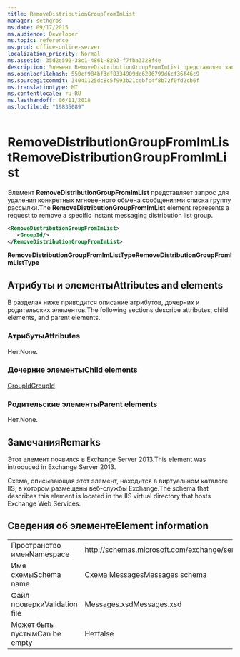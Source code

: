 ```yaml
---
title: RemoveDistributionGroupFromImList
manager: sethgros
ms.date: 09/17/2015
ms.audience: Developer
ms.topic: reference
ms.prod: office-online-server
localization_priority: Normal
ms.assetid: 35d2e592-38c1-4861-8293-f7fba3328f4e
description: Элемент RemoveDistributionGroupFromImList представляет запрос для удаления конкретных мгновенного обмена сообщениями списка группу рассылки.
ms.openlocfilehash: 550cf984bf3df8334909dc6206799d6cf36f46c9
ms.sourcegitcommit: 34041125dc8c5f993b21cebfc4f8b72f0fd2cb6f
ms.translationtype: MT
ms.contentlocale: ru-RU
ms.lasthandoff: 06/11/2018
ms.locfileid: "19835089"
---
```

# <a name="removedistributiongroupfromimlist"></a><span data-ttu-id="aa9c0-103">RemoveDistributionGroupFromImList</span><span class="sxs-lookup"><span data-stu-id="aa9c0-103">RemoveDistributionGroupFromImList</span></span>

<span data-ttu-id="aa9c0-104">Элемент **RemoveDistributionGroupFromImList** представляет запрос для удаления конкретных мгновенного обмена сообщениями списка группу рассылки.</span><span class="sxs-lookup"><span data-stu-id="aa9c0-104">The **RemoveDistributionGroupFromImList** element represents a request to remove a specific instant messaging distribution list group.</span></span> 
  
```XML
<RemoveDistributionGroupFromImList>
   <GroupId/>
</RemoveDistributionGroupFromImList>
```

 <span data-ttu-id="aa9c0-105">**RemoveDistributionGroupFromImListType**</span><span class="sxs-lookup"><span data-stu-id="aa9c0-105">**RemoveDistributionGroupFromImListType**</span></span>
## <a name="attributes-and-elements"></a><span data-ttu-id="aa9c0-106">Атрибуты и элементы</span><span class="sxs-lookup"><span data-stu-id="aa9c0-106">Attributes and elements</span></span>

<span data-ttu-id="aa9c0-107">В разделах ниже приводится описание атрибутов, дочерних и родительских элементов.</span><span class="sxs-lookup"><span data-stu-id="aa9c0-107">The following sections describe attributes, child elements, and parent elements.</span></span>
  
### <a name="attributes"></a><span data-ttu-id="aa9c0-108">Атрибуты</span><span class="sxs-lookup"><span data-stu-id="aa9c0-108">Attributes</span></span>

<span data-ttu-id="aa9c0-109">Нет.</span><span class="sxs-lookup"><span data-stu-id="aa9c0-109">None.</span></span>
  
### <a name="child-elements"></a><span data-ttu-id="aa9c0-110">Дочерние элементы</span><span class="sxs-lookup"><span data-stu-id="aa9c0-110">Child elements</span></span>

[<span data-ttu-id="aa9c0-111">GroupId</span><span class="sxs-lookup"><span data-stu-id="aa9c0-111">GroupId</span></span>](groupid.md)
  
### <a name="parent-elements"></a><span data-ttu-id="aa9c0-112">Родительские элементы</span><span class="sxs-lookup"><span data-stu-id="aa9c0-112">Parent elements</span></span>

<span data-ttu-id="aa9c0-113">Нет.</span><span class="sxs-lookup"><span data-stu-id="aa9c0-113">None.</span></span>
  
## <a name="remarks"></a><span data-ttu-id="aa9c0-114">Замечания</span><span class="sxs-lookup"><span data-stu-id="aa9c0-114">Remarks</span></span>

<span data-ttu-id="aa9c0-115">Этот элемент появился в Exchange Server 2013.</span><span class="sxs-lookup"><span data-stu-id="aa9c0-115">This element was introduced in Exchange Server 2013.</span></span>
  
<span data-ttu-id="aa9c0-116">Схема, описывающая этот элемент, находится в виртуальном каталоге IIS, в котором размещены веб-службы Exchange.</span><span class="sxs-lookup"><span data-stu-id="aa9c0-116">The schema that describes this element is located in the IIS virtual directory that hosts Exchange Web Services.</span></span>
  
## <a name="element-information"></a><span data-ttu-id="aa9c0-117">Сведения об элементе</span><span class="sxs-lookup"><span data-stu-id="aa9c0-117">Element information</span></span>

|||
|:-----|:-----|
|<span data-ttu-id="aa9c0-118">Пространство имен</span><span class="sxs-lookup"><span data-stu-id="aa9c0-118">Namespace</span></span>  <br/> |http://schemas.microsoft.com/exchange/services/2006/messages  <br/> |
|<span data-ttu-id="aa9c0-119">Имя схемы</span><span class="sxs-lookup"><span data-stu-id="aa9c0-119">Schema name</span></span>  <br/> |<span data-ttu-id="aa9c0-120">Схема Messages</span><span class="sxs-lookup"><span data-stu-id="aa9c0-120">Messages schema</span></span>  <br/> |
|<span data-ttu-id="aa9c0-121">Файл проверки</span><span class="sxs-lookup"><span data-stu-id="aa9c0-121">Validation file</span></span>  <br/> |<span data-ttu-id="aa9c0-122">Messages.xsd</span><span class="sxs-lookup"><span data-stu-id="aa9c0-122">Messages.xsd</span></span>  <br/> |
|<span data-ttu-id="aa9c0-123">Может быть пустым</span><span class="sxs-lookup"><span data-stu-id="aa9c0-123">Can be empty</span></span>  <br/> |<span data-ttu-id="aa9c0-124">Нет</span><span class="sxs-lookup"><span data-stu-id="aa9c0-124">false</span></span>  <br/> |
   

